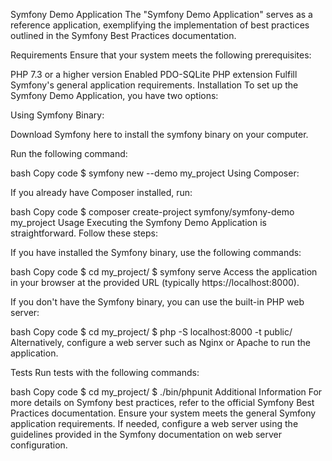 Symfony Demo Application
The "Symfony Demo Application" serves as a reference application, exemplifying the implementation of best practices outlined in the Symfony Best Practices documentation.

Requirements
Ensure that your system meets the following prerequisites:

PHP 7.3 or a higher version
Enabled PDO-SQLite PHP extension
Fulfill Symfony's general application requirements.
Installation
To set up the Symfony Demo Application, you have two options:

Using Symfony Binary:

Download Symfony here to install the symfony binary on your computer.

Run the following command:

bash
Copy code
$ symfony new --demo my_project
Using Composer:

If you already have Composer installed, run:

bash
Copy code
$ composer create-project symfony/symfony-demo my_project
Usage
Executing the Symfony Demo Application is straightforward. Follow these steps:

If you have installed the Symfony binary, use the following commands:

bash
Copy code
$ cd my_project/
$ symfony serve
Access the application in your browser at the provided URL (typically https://localhost:8000).

If you don't have the Symfony binary, you can use the built-in PHP web server:

bash
Copy code
$ cd my_project/
$ php -S localhost:8000 -t public/
Alternatively, configure a web server such as Nginx or Apache to run the application.

Tests
Run tests with the following commands:

bash
Copy code
$ cd my_project/
$ ./bin/phpunit
Additional Information
For more details on Symfony best practices, refer to the official Symfony Best Practices documentation. Ensure your system meets the general Symfony application requirements. If needed, configure a web server using the guidelines provided in the Symfony documentation on web server configuration.





